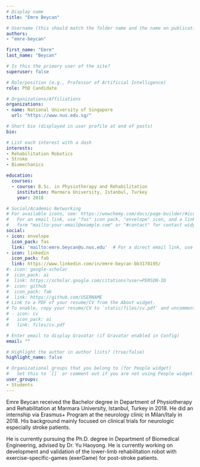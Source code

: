 ```yaml
---
# Display name
title: "Emre Beycan"

# Username (this should match the folder name and the name on publications)
authors:
- "emre-beycan"

first_name: "Emre"
last_name: "Beycan"

# Is this the primary user of the site?
superuser: false

# Role/position (e.g., Professor of Artificial Intelligence)
role: PhD Candidate

# Organizations/Affiliations
organizations:
- name: National University of Singapore
  url: "https://www.nus.edu.sg/"

# Short bio (displayed in user profile at end of posts)
bio: 

# List each interest with a dash
interests:
- Rehabilitation Robotics
- Stroke
- Biomechanics

education:
  courses:
  - course: B.Sc. in Physiotherapy and Rehabilitation
    institution: Marmara University, Istanbul, Turkey
    year: 2018

# Social/Academic Networking
# For available icons, see: https://wowchemy.com/docs/page-builder/#icons
#   For an email link, use "fas" icon pack, "envelope" icon, and a link in the
#   form "mailto:your-email@example.com" or "#contact" for contact widget.
social:
- icon: envelope
  icon_pack: fas
  link: 'mailto:emre.beycan@u.nus.edu'  # For a direct email link, use "mailto:test@example.org".
- icon: linkedin
  icon_pack: fab
  link: https://www.linkedin.com/in/emre-beycan-bb3178195/
#- icon: google-scholar
#  icon_pack: ai
#  link: https://scholar.google.com/citations?user=PERSON-ID
#- icon: github
#  icon_pack: fab
#  link: https://github.com/USERNAME
# Link to a PDF of your resume/CV from the About widget.
# To enable, copy your resume/CV to `static/files/cv.pdf` and uncomment the lines below.
# - icon: cv
#   icon_pack: ai
#   link: files/cv.pdf

# Enter email to display Gravatar (if Gravatar enabled in Config)
email: ""

# Highlight the author in author lists? (true/false)
highlight_name: false

# Organizational groups that you belong to (for People widget)
#   Set this to `[]` or comment out if you are not using People widget.
user_groups:
- Students
---
```

Emre Beycan received the Bachelor degree in Department of Physiotherapy and Rehabilitation at Marmara University, Istanbul, Turkey in 2018. He did an internship via Erasmus+ Program at the neurology clinic in Milan/Italy in 2018. His background mainly focused on clinical trials for neurologic especially stroke patients.

He is currently pursuing the Ph.D. degree in Department of Biomedical Engineering, advised by Dr. Yu Haoyong. He is currently working on development and validation of the lower-limb rehabilitation robot with exercise-specific-games (exerGame) for post-stroke patients.
